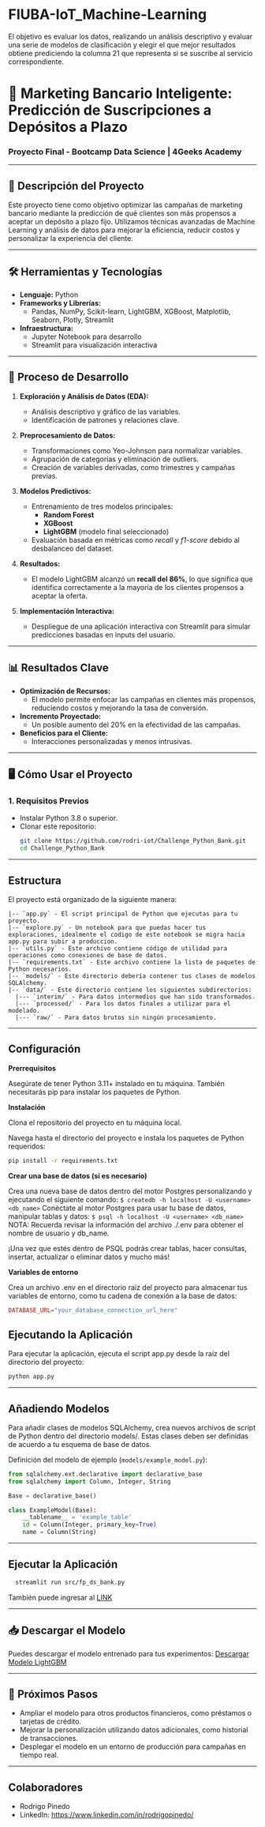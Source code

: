 # FIUBA-IoT_Machine-Learning

El objetivo es evaluar los datos, realizando un análisis descriptivo y evaluar una serie de modelos de clasificación y elegir el que mejor  resultados obtiene prediciendo la columna 21 que representa si se suscribe al servicio correspondiente.

# 🏦 Marketing Bancario Inteligente: Predicción de Suscripciones a Depósitos a Plazo

### **Proyecto Final - Bootcamp Data Science | 4Geeks Academy**

---

## 🌟 **Descripción del Proyecto**
Este proyecto tiene como objetivo optimizar las campañas de marketing bancario mediante la predicción de qué clientes son más propensos a aceptar un depósito a plazo fijo. Utilizamos técnicas avanzadas de Machine Learning y análisis de datos para mejorar la eficiencia, reducir costos y personalizar la experiencia del cliente.

---

## 🛠️ **Herramientas y Tecnologías**
- **Lenguaje:** Python
- **Frameworks y Librerías:**
  - Pandas, NumPy, Scikit-learn, LightGBM, XGBoost, Matplotlib, Seaborn, Plotly, Streamlit
- **Infraestructura:**
  - Jupyter Notebook para desarrollo
  - Streamlit para visualización interactiva

---

## 🧪 **Proceso de Desarrollo**
1. **Exploración y Análisis de Datos (EDA):**
   - Análisis descriptivo y gráfico de las variables.
   - Identificación de patrones y relaciones clave.
   
2. **Preprocesamiento de Datos:**
   - Transformaciones como Yeo-Johnson para normalizar variables.
   - Agrupación de categorías y eliminación de outliers.
   - Creación de variables derivadas, como trimestres y campañas previas.

3. **Modelos Predictivos:**
   - Entrenamiento de tres modelos principales:
     - **Random Forest**
     - **XGBoost**
     - **LightGBM** (modelo final seleccionado)
   - Evaluación basada en métricas como *recall* y *f1-score* debido al desbalanceo del dataset.

4. **Resultados:**
   - El modelo LightGBM alcanzó un **recall del 86%**, lo que significa que identifica correctamente a la mayoría de los clientes propensos a aceptar la oferta.

5. **Implementación Interactiva:**
   - Despliegue de una aplicación interactiva con Streamlit para simular predicciones basadas en inputs del usuario.

---

## 📊 **Resultados Clave**
- **Optimización de Recursos:**
  - El modelo permite enfocar las campañas en clientes más propensos, reduciendo costos y mejorando la tasa de conversión.
- **Incremento Proyectado:**
  - Un posible aumento del 20% en la efectividad de las campañas.
- **Beneficios para el Cliente:**
  - Interacciones personalizadas y menos intrusivas.

---

## 🖥️ **Cómo Usar el Proyecto**

### **1. Requisitos Previos**
- Instalar Python 3.8 o superior.
- Clonar este repositorio:
  ```bash
  git clone https://github.com/rodri-iot/Challenge_Python_Bank.git
  cd Challenge_Python_Bank
  ```
---

## Estructura

El proyecto está organizado de la siguiente manera:

``` 
|-- `app.py` - El script principal de Python que ejecutas para tu proyecto.
|-- `explore.py` - Un notebook para que puedas hacer tus exploraciones, idealmente el codigo de este notebook se migra hacia app.py para subir a produccion.
|-- `utils.py` - Este archivo contiene código de utilidad para operaciones como conexiones de base de datos.
|-- `requirements.txt` - Este archivo contiene la lista de paquetes de Python necesarios.
|-- `models/` - Este directorio debería contener tus clases de modelos SQLAlchemy.
|-- `data/` - Este directorio contiene los siguientes subdirectorios:
  |--- `interim/` - Para datos intermedios que han sido transformados.
  |--- `processed/` - Para los datos finales a utilizar para el modelado.
  |--- `raw/` - Para datos brutos sin ningún procesamiento.
```
---

## Configuración

**Prerrequisitos**

Asegúrate de tener Python 3.11+ instalado en tu máquina. También necesitarás pip para instalar los paquetes de Python.

**Instalación**

Clona el repositorio del proyecto en tu máquina local.

Navega hasta el directorio del proyecto e instala los paquetes de Python requeridos:

```bash
pip install -r requirements.txt
```

**Crear una base de datos (si es necesario)**

Crea una nueva base de datos dentro del motor Postgres personalizando y ejecutando el siguiente comando: `$ createdb -h localhost -U <username> <db_name>`
Conéctate al motor Postgres para usar tu base de datos, manipular tablas y datos: `$ psql -h localhost -U <username> <db_name>`
NOTA: Recuerda revisar la información del archivo ./.env para obtener el nombre de usuario y db_name.

¡Una vez que estés dentro de PSQL podrás crear tablas, hacer consultas, insertar, actualizar o eliminar datos y mucho más!

**Variables de entorno**

Crea un archivo .env en el directorio raíz del proyecto para almacenar tus variables de entorno, como tu cadena de conexión a la base de datos:

```makefile
DATABASE_URL="your_database_connection_url_here"
```

## Ejecutando la Aplicación

Para ejecutar la aplicación, ejecuta el script app.py desde la raíz del directorio del proyecto:

```bash
python app.py
```
---

## Añadiendo Modelos

Para añadir clases de modelos SQLAlchemy, crea nuevos archivos de script de Python dentro del directorio models/. Estas clases deben ser definidas de acuerdo a tu esquema de base de datos.

Definición del modelo de ejemplo (`models/example_model.py`):

```py
from sqlalchemy.ext.declarative import declarative_base
from sqlalchemy import Column, Integer, String

Base = declarative_base()

class ExampleModel(Base):
    __tablename__ = 'example_table'
    id = Column(Integer, primary_key=True)
    name = Column(String)

```
---

## Ejecutar la Aplicación

```bash
  streamlit run src/fp_ds_bank.py
```
También puede ingresar al [LINK](https://bank-marketing-4geeks.streamlit.app/)

---

## 📥 Descargar el Modelo

Puedes descargar el modelo entrenado para tus experimentos: [Descargar Modelo LightGBM](https://github.com/rodri-iot/Final_Project_Data_Science/blob/main/models/lightgbm_model.joblib)

---

## 🎯 Próximos Pasos

- Ampliar el modelo para otros productos financieros, como préstamos o tarjetas de crédito.
- Mejorar la personalización utilizando datos adicionales, como historial de transacciones.
- Desplegar el modelo en un entorno de producción para campañas en tiempo real.

---

## Colaboradores

- Rodrigo Pinedo
- LinkedIn: https://www.linkedin.com/in/rodrigopinedo/
